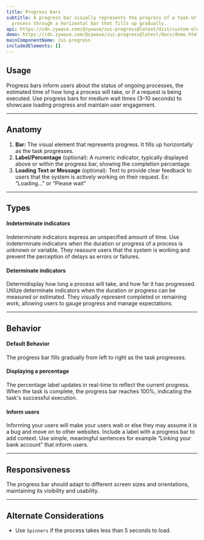 ```yaml
---
title: Progress bars
subtitle: A progress bar visually represents the progress of a task or loading
  process through a horizontal bar that fills up gradually.
api: https://cdn.zywave.com/@zywave/zui-progress@latest/dist/custom-elements.json
demo: https://cdn.zywave.com/@zywave/zui-progress@latest/docs/demo.html
mainComponentName: zui-progress
includedElements: []
---
```

## Usage

Progress bars inform users about the status of ongoing processes, the estimated time of how long a process will take, or if a request is being executed. Use progress bars for medium wait times (3–10 seconds) to showcase loading progress and maintain user engagement.

- - -

## Anatomy

1. **Bar:** The visual element that represents progress. It fills up horizontally as the task progresses.
2. **Label/Percentage** (optional): A numeric indicator, typically displayed above or within the progress bar, showing the completion percentage.
3. **Loading Text or Message** (optional): Text to provide clear feedback to users that the system is actively working on their request. Ex: “Loading...” or “Please wait”

- - -

## Types

#### Indeterminate indicators

Indeterminate indicators express an unspecified amount of time. Use indeterminate indicators when the duration or progress of a process is unknown or variable. They reassure users that the system is working and prevent the perception of delays as errors or failures.

#### Determinate indicators

Determidisplay how long a process will take, and how far it has progressed. Utilize determinate indicators when the duration or progress can be measured or estimated. They visually represent completed or remaining work, allowing users to gauge progress and manage expectations.

- - -

## Behavior

#### Default Behavior

The progress bar fills gradually from left to right as the task progresses.

#### Displaying a percentage

The percentage label updates in real-time to reflect the current progress. When the task is complete, the progress bar reaches 100%, indicating the task's successful execution.

#### Inform users

Informing your users will make your users wait or else they may assume it is a bug and move on to other websites. Include a label with a progress bar to add context. Use simple, meaningful sentences for example “Linking your bank account” that inform users.

- - -

## Responsiveness

The progress bar should adapt to different screen sizes and orientations, maintaining its visibility and usability.

- - -

## Alternate Considerations

* Use `Spinners` if the process takes less than 5 seconds to load.